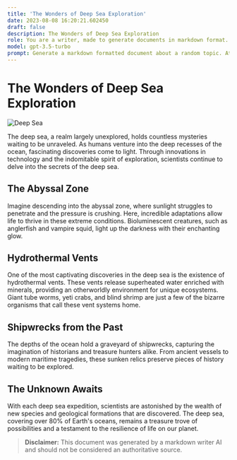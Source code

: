 ```yaml
---
title: 'The Wonders of Deep Sea Exploration'
date: 2023-08-08 16:20:21.602450
draft: false
description: The Wonders of Deep Sea Exploration
role: You are a writer, made to generate documents in markdown format. It is very important that all of the documents you generate are in valid markdown format.
model: gpt-3.5-turbo
prompt: Generate a markdown formatted document about a random topic. At the bottom, include a disclaimer explaining that the document was generated by you. The first line of the document should be the title. Make sure that the entire document is in proper markdown format, using a mix of various tags to make the document visually appealing.
---
```


# The Wonders of Deep Sea Exploration

![Deep Sea](https://images.unsplash.com/photo-1605253246270-042b38fb36fc?ixlib=rb-1.2.1&auto=format&fit=crop&w=1500&q=80)

The deep sea, a realm largely unexplored, holds countless mysteries waiting to be unraveled. As humans venture into the deep recesses of the ocean, fascinating discoveries come to light. Through innovations in technology and the indomitable spirit of exploration, scientists continue to delve into the secrets of the deep sea.

## The Abyssal Zone

Imagine descending into the abyssal zone, where sunlight struggles to penetrate and the pressure is crushing. Here, incredible adaptations allow life to thrive in these extreme conditions. Bioluminescent creatures, such as anglerfish and vampire squid, light up the darkness with their enchanting glow.

## Hydrothermal Vents

One of the most captivating discoveries in the deep sea is the existence of hydrothermal vents. These vents release superheated water enriched with minerals, providing an otherworldly environment for unique ecosystems. Giant tube worms, yeti crabs, and blind shrimp are just a few of the bizarre organisms that call these vent systems home.

## Shipwrecks from the Past

The depths of the ocean hold a graveyard of shipwrecks, capturing the imagination of historians and treasure hunters alike. From ancient vessels to modern maritime tragedies, these sunken relics preserve pieces of history waiting to be explored.

## The Unknown Awaits

With each deep sea expedition, scientists are astonished by the wealth of new species and geological formations that are discovered. The deep sea, covering over 80% of Earth's oceans, remains a treasure trove of possibilities and a testament to the resilience of life on our planet.

> **Disclaimer:** This document was generated by a markdown writer AI and should not be considered an authoritative source.